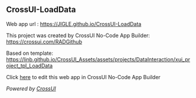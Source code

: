 ## CrossUI-LoadData
Web app url : https://JIGLE.github.io/CrossUI-LoadData

This project was created by CrossUI No-Code App Builder: https://crossui.com/RADGithub

Based on template: https://linb.github.io/CrossUI_Assets/assets/projects/DataInteraction/xui_project_tpl_LoadData

Click [here](https://crossui.com/RADGithub/#!from=github&owner=JIGLE&repo=CrossUI-LoadData) to edit this web app in CrossUI No-Code App Builder

<i>Powered by [CrossUI](https://crossui.com)</i>
